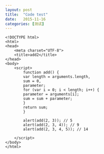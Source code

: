 ```yaml
---
layout: post
title:  "Code test"
date:   2015-11-16 
categories: [测试]
---
```



    <!DOCTYPE html>
    <html>
    <head>
    	<meta charset="UTF-8">
    	<title>add2</title>
    </head>
    <body>
    	<script>
    		function add() {
    		var length = arguments.length,
    		sum = 0,
    		parameter;
    		for (var i = 0; i < length; i++) {
    		parameter = arguments[i];
    		sum = sum + parameter;
    		}
    		return sum;
    		}
    
    		alert(add(2, 3)); // 5
    		alert(add(2, 3, 4)); // 9
    		alert(add(2, 3, 4, 5)); // 14
    
    	</script>
    </body>
    </html>
